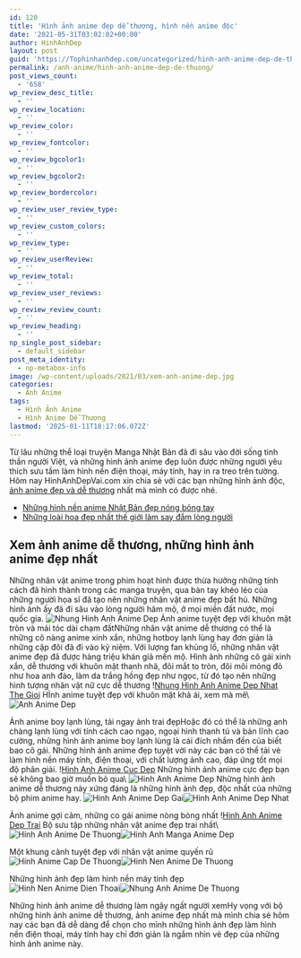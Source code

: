 ```yaml
---
id: 120
title: 'Hình ảnh anime đẹp dễ thương, hình nền anime độc'
date: '2021-05-31T03:02:02+00:00'
author: HinhAnhDep
layout: post
guid: 'https://Tophinhanhdep.com/uncategorized/hinh-anh-anime-dep-de-thuong/'
permalink: /anh-anime/hinh-anh-anime-dep-de-thuong/
post_views_count:
  - '658'
wp_review_desc_title:
  - ''
wp_review_location:
  - ''
wp_review_color:
  - ''
wp_review_fontcolor:
  - ''
wp_review_bgcolor1:
  - ''
wp_review_bgcolor2:
  - ''
wp_review_bordercolor:
  - ''
wp_review_user_review_type:
  - ''
wp_review_custom_colors:
  - ''
wp_review_type:
  - ''
wp_review_userReview:
  - ''
wp_review_total:
  - ''
wp_review_user_reviews:
  - ''
wp_review_review_count:
  - ''
wp_review_heading:
  - ''
np_single_post_sidebar:
  - default_sidebar
post_meta_identity:
  - np-metabox-info
image: /wp-content/uploads/2021/03/xem-anh-anime-dep.jpg
categories:
  - Ảnh Anime
tags:
  - Hình Ảnh Anime
  - Hình Anime Dễ Thương
lastmod: '2025-01-11T18:17:06.072Z'
---
```

Từ lâu những thể loại truyện Manga Nhật Bản đã đi sâu vào đời sống tinh thần người Việt, và những hình ảnh anime đẹp luôn được những người yêu thích sưu tầm làm hình nền điện thoại, máy tính, hay in ra treo trên tường. Hôm nay HinhAnhDepVai.com xin chia sẻ với các bạn những hình ảnh độc, [ảnh anime đẹp và dễ thương](https://tophinhanhdep.com/hinh-anh-anime-dep-de-thuong-hinh-nen-anime-doc/) nhất mà mình có được nhé.

- [Những hình nền anime Nhật Bản đẹp nóng bỏng tay](https://tophinhanhdep.com/anh-anime/hinh-nen-phim-hoat-hinh-nhat-ban/)
- [Những loài hoa đẹp nhất thế giới làm say đắm lòng người](https://tophinhanhdep.com/hinh-hoa-dep/hoa-dep-nhat-gioi/)
 
## Xem ảnh anime dễ thương, những hình ảnh anime đẹp nhất

 Những nhân vật anime trong phim hoạt hình được thừa hưởng những tính cách đã hình thành trong các manga truyện, qua bàn tay khéo léo của những người họa sĩ đã tạo nên những nhân vật anime đẹp bất hủ. Những hình ảnh ấy đã đi sâu vào lòng người hâm mộ, ở mọi miền đất nước, mọi quốc gia. ![Nhung Hinh Anh Anime Dep](https://tophinhanhdep.com/wp-content/uploads/2021/03/nhung-hinh-anh-anime-dep-300x200.jpg) Ảnh anime tuyệt đẹp với khuôn mặt tròn và mái tóc dài chạm đấtNhững nhân vật anime dễ thương có thể là những cô nàng anime xinh xắn, những hotboy lạnh lùng hay đơn giản là những cặp đôi đã đi vào kỷ niệm. Với lượng fan khủng lồ, những nhân vật anime đẹp đã được hàng triệu khán giả mến mộ. Hình ảnh những cô gái xinh xắn, dễ thương với khuôn mặt thanh nhã, đôi mắt to tròn, đôi môi mỏng đỏ như hoa anh đào, làm da trắng hồng đẹp như ngọc, từ đó tạo nên những hình tượng nhân vật nữ cực dễ thương \![Nhung Hinh Anh Anime Dep Nhat The Gioi](https://tophinhanhdep.com/wp-content/uploads/2021/03/nhung-hinh-anh-anime-dep-nhat-the-gioi-300x250.jpg) HÌnh anime tuyệt đẹp với khuôn mặt khả ái, xem mà mê\ ![Anh Anime Dep](https://tophinhanhdep.com/wp-content/uploads/2021/03/anh-anime-dep-300x200.jpg)

 Ảnh anime boy lạnh lùng, tải ngay ảnh trai đẹpHoặc đó có thể là những anh chàng lạnh lùng với tính cách cao ngạo, ngoại hình thanh tú và bản lĩnh cao cường, những hình ảnh anime boy lạnh lùng là cái đích nhắm đến của biết bao cô gái. Những hình ảnh anime đẹp tuyệt vời này các bạn có thể tải vè làm hình nền máy tính, điện thoại, với chất lượng ảnh cao, đáp ứng tốt mọi độ phân giải. \![Hinh Anh Anime Cuc Dep](https://tophinhanhdep.com/wp-content/uploads/2021/03/hinh-anh-anime-cuc-dep-300x200.jpg) Những hình ảnh anime cực đẹp bạn sẽ không bao giờ muốn bỏ qua\ ![Hinh Anh Anime Dep](https://tophinhanhdep.com/wp-content/uploads/2021/03/hinh-anh-anime-dep-300x200.jpg) Những hình ảnh anime dễ thương này xứng đáng là những hình ảnh đẹp, độc nhất của những bộ phim anime hay. ![Hinh Anh Anime Dep Gai](https://tophinhanhdep.com/wp-content/uploads/2021/03/hinh-anh-anime-dep-gai-300x200.jpg)![Hinh Anh Anime Dep Nhat](https://tophinhanhdep.com/wp-content/uploads/2021/03/hinh-anh-anime-dep-nhat-300x200.jpg)

 Ảnh anime gợi cảm, những co gái anime nòng bỏng nhất \![Hinh Anh Anime Dep Trai](https://tophinhanhdep.com/wp-content/uploads/2021/03/hinh-anh-anime-dep-trai-300x300.jpg) Bộ sưu tập những nhân vật anime đẹp trai nhất\ ![Hinh Anh Anime De Thuong](https://tophinhanhdep.com/wp-content/uploads/2021/03/hinh-anh-anime-de-thuong-257x300.jpg)![Hinh Anh Manga Anime Dep](https://tophinhanhdep.com/wp-content/uploads/2021/03/hinh-anh-manga-anime-dep-300x225.jpg)

 Một khung cảnh tuyệt đẹp với nhân vật anime quyến rũ![Hinh Anime Cap De Thuong](https://tophinhanhdep.com/wp-content/uploads/2021/03/hinh-anime-cap-de-thuong-300x200.jpg)![Hinh Nen Anime De Thuong](https://tophinhanhdep.com/wp-content/uploads/2021/03/hinh-nen-anime-de-thuong-300x200.jpg)

 Những hình ảnh đẹp làm hình nền máy tính đẹp![Hinh Nen Anime Dien Thoai](https://tophinhanhdep.com/wp-content/uploads/2021/03/hinh-nen-anime-dien-thoai-214x300.jpg)![Nhung Anh Anime De Thuong](https://tophinhanhdep.com/wp-content/uploads/2021/03/nhung-anh-anime-de-thuong-300x200.jpg)

 Những hình ảnh anime dễ thương làm ngây ngất người xemHy vọng với bộ những hình ảnh anime dễ thương, ảnh anime đẹp nhất mà mình chia sẻ hôm nay các bạn đã dễ dàng để chọn cho mình những hình ảnh đẹp làm hình nền điện thoại, máy tính hay chỉ đơn giản là ngắm nhìn vẻ đẹp của những hình ảnh anime này.
